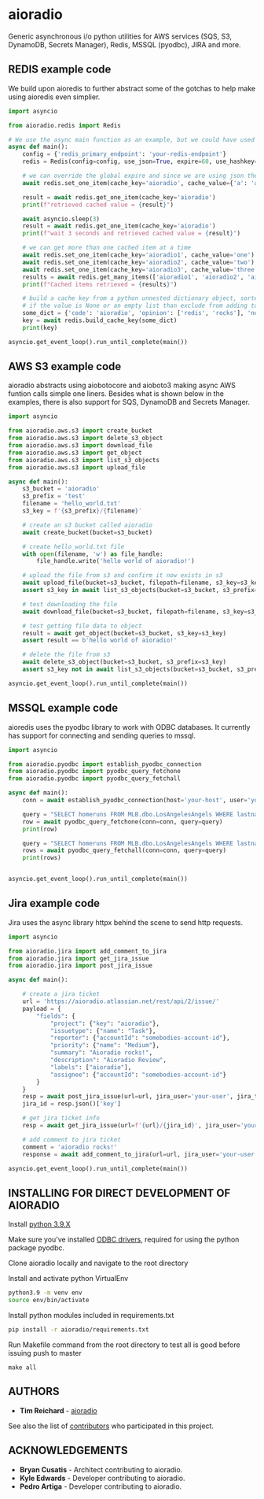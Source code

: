 # aioradio
Generic asynchronous i/o python utilities for AWS services (SQS, S3, DynamoDB, Secrets Manager), Redis, MSSQL (pyodbc), JIRA and more.

## REDIS example code
We build upon aioredis to further abstract some of the gotchas to help make using aioredis even simplier.

```python
import asyncio

from aioradio.redis import Redis

# We use the async main function as an example, but we could have used fastapi's on_startup function similarly
async def main():
    config = {'redis_primary_endpoint': 'your-redis-endpoint'}
    redis = Redis(config=config, use_json=True, expire=60, use_hashkey=False)

    # we can override the global expire and since we are using json the cache_value will be converted to json
    await redis.set_one_item(cache_key='aioradio', cache_value={'a': 'alpha', 'number': 123}, expire=2)

    result = await redis.get_one_item(cache_key='aioradio')
    print(f"retrieved cached value = {result}")

    await asyncio.sleep(3)
    result = await redis.get_one_item(cache_key='aioradio')
    print(f"wait 3 seconds and retrieved cached value = {result}")

    # we can get more than one cached item at a time
    await redis.set_one_item(cache_key='aioradio1', cache_value='one')
    await redis.set_one_item(cache_key='aioradio2', cache_value='two')
    await redis.set_one_item(cache_key='aioradio3', cache_value='three')
    results = await redis.get_many_items(['aioradio1', 'aioradio2', 'aioradio3'])
    print(f"Cached items retrieved = {results}")

    # build a cache key from a python unnested dictionary object, sorted by key
    # if the value is None or an empty list than exclude from adding to the cache key
    some_dict = {'code': 'aioradio', 'opinion': ['redis', 'rocks'], 'none': None, 'empty': [], 'rad': True}
    key = await redis.build_cache_key(some_dict)
    print(key)

asyncio.get_event_loop().run_until_complete(main())
```


## AWS S3 example code
aioradio abstracts using aiobotocore and aioboto3 making async AWS funtion calls simple one liners.
Besides what is shown below in the examples, there is also support for SQS, DynamoDB and Secrets Manager.


```python
import asyncio

from aioradio.aws.s3 import create_bucket
from aioradio.aws.s3 import delete_s3_object
from aioradio.aws.s3 import download_file
from aioradio.aws.s3 import get_object
from aioradio.aws.s3 import list_s3_objects
from aioradio.aws.s3 import upload_file

async def main():
    s3_bucket = 'aioradio'
    s3_prefix = 'test'
    filename = 'hello_world.txt'
    s3_key = f'{s3_prefix}/{filename}'

    # create an s3 bucket called aioradio
    await create_bucket(bucket=s3_bucket)

    # create hello_world.txt file
    with open(filename, 'w') as file_handle:
        file_handle.write('hello world of aioradio!')

    # upload the file from s3 and confirm it now exists in s3
    await upload_file(bucket=s3_bucket, filepath=filename, s3_key=s3_key)
    assert s3_key in await list_s3_objects(bucket=s3_bucket, s3_prefix=s3_prefix)

    # test downloading the file
    await download_file(bucket=s3_bucket, filepath=filename, s3_key=s3_key)

    # test getting file data to object
    result = await get_object(bucket=s3_bucket, s3_key=s3_key)
    assert result == b'hello world of aioradio!'

    # delete the file from s3
    await delete_s3_object(bucket=s3_bucket, s3_prefix=s3_key)
    assert s3_key not in await list_s3_objects(bucket=s3_bucket, s3_prefix=s3_prefix)

asyncio.get_event_loop().run_until_complete(main())
```

## MSSQL example code
aioredis uses the pyodbc library to work with ODBC databases.
It currently has support for connecting and sending queries to mssql.

```python
import asyncio

from aioradio.pyodbc import establish_pyodbc_connection
from aioradio.pyodbc import pyodbc_query_fetchone
from aioradio.pyodbc import pyodbc_query_fetchall

async def main():
    conn = await establish_pyodbc_connection(host='your-host', user='your-user', pwd='your-password')

    query = "SELECT homeruns FROM MLB.dbo.LosAngelesAngels WHERE lastname = 'Trout' AND year = '2020'"
    row = await pyodbc_query_fetchone(conn=conn, query=query)
    print(row)

    query = "SELECT homeruns FROM MLB.dbo.LosAngelesAngels WHERE lastname = 'Trout'"
    rows = await pyodbc_query_fetchall(conn=conn, query=query)
    print(rows)


asyncio.get_event_loop().run_until_complete(main())
```

## Jira example code
Jira uses the async library httpx behind the scene to send http requests.

```python
import asyncio

from aioradio.jira import add_comment_to_jira
from aioradio.jira import get_jira_issue
from aioradio.jira import post_jira_issue

async def main():

    # create a jira ticket
    url = 'https://aioradio.atlassian.net/rest/api/2/issue/'
    payload = {
        "fields": {
            "project": {"key": "aioradio"},
            "issuetype": {"name": "Task"},
            "reporter": {"accountId": "somebodies-account-id"},
            "priority": {"name": "Medium"},
            "summary": "Aioradio rocks!",
            "description": "Aioradio Review",
            "labels": ["aioradio"],
            "assignee": {"accountId": "somebodies-account-id"}
        }
    }
    resp = await post_jira_issue(url=url, jira_user='your-user', jira_token='your-password', payload=payload)
    jira_id = resp.json()['key']

    # get jira ticket info
    resp = await get_jira_issue(url=f'{url}/{jira_id}', jira_user='your-user', jira_token='your-password')

    # add comment to jira ticket
    comment = 'aioradio rocks!'
    response = await add_comment_to_jira(url=url, jira_user='your-user', jira_token='your-password', comment=comment)

asyncio.get_event_loop().run_until_complete(main())
```

## INSTALLING FOR DIRECT DEVELOPMENT OF AIORADIO

Install [python 3.9.X](https://www.python.org/downloads/)

Make sure you've installed [ODBC drivers](https://docs.microsoft.com/en-us/sql/connect/python/pyodbc/step-1-configure-development-environment-for-pyodbc-python-development?view=sql-server-ver15), required for using the python package pyodbc.

Clone aioradio locally and navigate to the root directory

Install and activate python VirtualEnv
```bash
python3.9 -m venv env
source env/bin/activate
```

Install python modules included in requirements.txt
```bash
pip install -r aioradio/requirements.txt
```

Run Makefile command from the root directory to test all is good before issuing push to master
```
make all
```

## AUTHORS

* **Tim Reichard** - [aioradio](https://github.com/nrccua/aioradio)

See also the list of [contributors](https://github.com/nrccua/aioradio/graphs/contributors) who participated in this project.

## ACKNOWLEDGEMENTS

* **Bryan Cusatis** - Architect contributing to aioradio.
* **Kyle Edwards** - Developer contributing to aioradio.
* **Pedro Artiga** - Developer contributing to aioradio.
